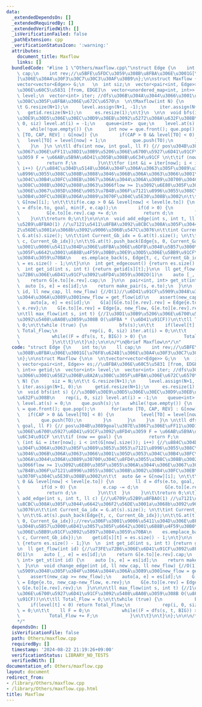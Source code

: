 ```yaml
---
data:
  _extendedDependsOn: []
  _extendedRequiredBy: []
  _extendedVerifiedWith: []
  _isVerificationFailed: false
  _pathExtension: cpp
  _verificationStatusIcon: ':warning:'
  attributes:
    document_title: Maxflow
    links: []
  bundledCode: "#line 1 \"Others/maxflow.cpp\"\nstruct Edge {\n    int to;\n    ll\
    \ cap;\n    int rev;//\u5BFE\u5FDC\u3059\u308B\u8FBA\u306E\u3001G[\u76F8\u624B\
    ]\u306E\u30A4\u30F3\u30C7\u30C3\u30AF\u30B9\n};\n\nstruct Maxflow {\n\n  \n\t\
    vector<vector<Edge>> G;\n   \n  int siz;\n  vector<pair<int, Edge>> es;//\u8FBA\
    \u306E\u60C5\u5831 [from, EDGE]\n  vector<unordered_map<int, int>> getid;\n  vector<int>\
    \ level;\n  vector<int> iter; //dfs\u306B\u304A\u3044\u3066\u3001\u65E2\u306B\u8A2A\
    \u308C\u305F\u8FBA\u306E\u672C\u6570\n  \n\tMaxflow(int N) {\n     siz = N;\n\t\
    \t G.resize(N+1);\n     level.assign(N+1, -1);\n     iter.assign(N+1, 0);\n  \
    \   getid.resize(N+1);\n     es.resize(1);\n\t}\n  \n\n  void bfs(int s) {//\u30B0\
    \u30E9\u30D5\u306E\u30EC\u30D9\u30EB\u3092\u5272\u308A\u632F\u308B\n    rep(i,\
    \ 0, siz) level.at(i) = -1;\n    queue<int>  que;\n    level.at(s) = 0;\n    que.push(s);\n\
    \    while(!que.empty()) {\n      int now = que.front(); que.pop();\n      for(auto\
    \ [TO, CAP, REV] : G[now]) {\n        if(CAP > 0 && level[TO] < 0) {\n       \
    \   level[TO] = level[now] + 1;\n          que.push(TO);\n        }\n      }\n\
    \    }\n  }\n \n\tll dfs(int now, int goal, ll F) {// pos\u304B\u3089goal\u307E\
    \u3067\u306E\uFF11\u30D1\u30B9\u5206\u306E\u6700\u5927\u6D41\u91CF\u3092\u8FD4\
    \u3059 F = \u66AB\u5B9A\u6D41\u305B\u308B\u6C34\u91CF \n\t\tif (now == goal) {\n\
    \          return F;\n        }\n\t\tfor (int &i = iter[now]; i < int(G[now].size());\
    \ i++) {//\u884C\u304D\u5148\u306A\u304F\u306A\u3063\u305F\u3089\u3053\u3053\u7121\
    \u8996\u3055\u308C\u308B\u3088\u3046\u306B\u306A\u3063\u3066\u3001\u305D\u3053\
    \u304C\u30B4\u30FC\u30EB\u3067\u306A\u3044\u306A\u3089\u30700\u304C\u8FD4\u3055\
    \u308C\u308B\u3002\u3088\u3063\u3066flow >= 1\u3092\u6E80\u305F\u3055\u306A\u3044\
    \u306E\u3067\u305D\u306E\u9053\u7B4B\u306F\u7121\u8996\u3055\u308C\u308B\u3002\
    \u30B4\u30FC\u30EB\u306A\u3089\u3070F\u304C\u5E30\u308B\u3002\n\t\t  auto &e =\
    \ G[now][i]; \n\t\t\tif(e.cap > 0 && level[now] < level[e.to]) {\n        ll d\
    \ = dfs(e.to, goal, min(F, e.cap));\n        if(d > 0) {\n          e.cap -= d;\n\
    \          G[e.to][e.rev].cap += d;\n          return d;\n        }\n\t\t  }\n\
    \    }\n\t\treturn 0;\n\t}\n\n\n\n  void add_edge(int s, int t, ll c) {//\u6709\
    \u52B9\u8FBAO(1) //\u7121\u5411\u8FBA\u3092\u8CBC\u308A\u305F\u3044\u6642\u306F\
    2\u56DE\u3001a\u3068b\u3092\u9006\u306B\u547C\u3076\n\t\tint Current_Ga_idx =\
    \ G.at(s).size(); \n\t\tint Current_Gb_idx = G.at(t).size(); \n\t\tG.at(s).push_back(Edge{t,\
    \ c, Current_Gb_idx});\n\t\tG.at(t).push_back(Edge{s, 0, Current_Ga_idx});//rev\u306F\
    \u3001\u9006\u5411\u304D\u306E\u8FBA\u306E\u6DFB\u3048\u5B57\u3000\u6D41\u3057\
    \u305F\u6642\u3001\u6B8B\u4F59\u30B0\u30E9\u30D5\u306E\u5BB9\u91CF\u3092\u5897\
    \u3084\u3059\u70BA\n    es.emplace_back(s, Edge{t, c, Current_Gb_idx});\n    getid[s][t]\
    \ = es.size() - 1;\n\t}\n\n  int get_edgecount() {return es.size() - 1;}\n  \n\
    \  int get_id(int s, int t) {return getid[s][t];}\n\n  ll get_flow(int id) {//\u73FE\
    \u72B6\u306E\u6D41\u91CF\u3092\u8FD4\u3059\u3002O(1)\n    auto [_, e] = es[id];\n\
    \    return G[e.to][e.rev].cap;\n  }\n\n  pair<int, int> get_st(int id) {\n  \
    \  auto [s, e] = es[id];\n    return make_pair(s, e.to);\n  }\n\n  void change_edge(int\
    \ id, ll new_cap, ll new_flow) {//O(1)//\u6D41\u91CF\u5909\u3048\u305F\u304F\u306A\
    \u3044\u306A\u3089\u3001new_flow = get_flow(id)\n    assert(new_cap >= new_flow);\n\
    \    auto[a, e] = es[id];\n    G[a][G[e.to][e.rev].rev] = Edge{e.to, new_cap-new_flow,\
    \ e.rev};\n    G[e.to][e.rev] = Edge{a, new_flow, G[e.to][e.rev].rev};\n  }\n\n\
    \n\tll max_flow(int s, int t) {//1\u30D1\u30B9\u5206\u306E\u6700\u5927\u6D41\u91CF\
    \u3092\u5408\u8A08\u3059\u308B O(\u8FBA * (\u6D41\u91CF))\n\t\tll Total_Flow =\
    \ 0;\n\t\twhile (true) {\n            bfs(s);\n\t\t    if(level[t] < 0) return\
    \ Total_Flow;\n            rep(i, 0, siz) iter.at(i) = 0;\n\t\t    ll F = 0;\n\
    \            while((F = dfs(s, t, BIG)) > 0) {\n              Total_Flow += F;\n\
    \            }\n\t\t}\n\t}\n};\n\n\n/*\n@brief Maxflow\n*/\n"
  code: "struct Edge {\n    int to;\n    ll cap;\n    int rev;//\u5BFE\u5FDC\u3059\
    \u308B\u8FBA\u306E\u3001G[\u76F8\u624B]\u306E\u30A4\u30F3\u30C7\u30C3\u30AF\u30B9\
    \n};\n\nstruct Maxflow {\n\n  \n\tvector<vector<Edge>> G;\n   \n  int siz;\n \
    \ vector<pair<int, Edge>> es;//\u8FBA\u306E\u60C5\u5831 [from, EDGE]\n  vector<unordered_map<int,\
    \ int>> getid;\n  vector<int> level;\n  vector<int> iter; //dfs\u306B\u304A\u3044\
    \u3066\u3001\u65E2\u306B\u8A2A\u308C\u305F\u8FBA\u306E\u672C\u6570\n  \n\tMaxflow(int\
    \ N) {\n     siz = N;\n\t\t G.resize(N+1);\n     level.assign(N+1, -1);\n    \
    \ iter.assign(N+1, 0);\n     getid.resize(N+1);\n     es.resize(1);\n\t}\n  \n\
    \n  void bfs(int s) {//\u30B0\u30E9\u30D5\u306E\u30EC\u30D9\u30EB\u3092\u5272\u308A\
    \u632F\u308B\n    rep(i, 0, siz) level.at(i) = -1;\n    queue<int>  que;\n   \
    \ level.at(s) = 0;\n    que.push(s);\n    while(!que.empty()) {\n      int now\
    \ = que.front(); que.pop();\n      for(auto [TO, CAP, REV] : G[now]) {\n     \
    \   if(CAP > 0 && level[TO] < 0) {\n          level[TO] = level[now] + 1;\n  \
    \        que.push(TO);\n        }\n      }\n    }\n  }\n \n\tll dfs(int now, int\
    \ goal, ll F) {// pos\u304B\u3089goal\u307E\u3067\u306E\uFF11\u30D1\u30B9\u5206\
    \u306E\u6700\u5927\u6D41\u91CF\u3092\u8FD4\u3059 F = \u66AB\u5B9A\u6D41\u305B\u308B\
    \u6C34\u91CF \n\t\tif (now == goal) {\n          return F;\n        }\n\t\tfor\
    \ (int &i = iter[now]; i < int(G[now].size()); i++) {//\u884C\u304D\u5148\u306A\
    \u304F\u306A\u3063\u305F\u3089\u3053\u3053\u7121\u8996\u3055\u308C\u308B\u3088\
    \u3046\u306B\u306A\u3063\u3066\u3001\u305D\u3053\u304C\u30B4\u30FC\u30EB\u3067\
    \u306A\u3044\u306A\u3089\u30700\u304C\u8FD4\u3055\u308C\u308B\u3002\u3088\u3063\
    \u3066flow >= 1\u3092\u6E80\u305F\u3055\u306A\u3044\u306E\u3067\u305D\u306E\u9053\
    \u7B4B\u306F\u7121\u8996\u3055\u308C\u308B\u3002\u30B4\u30FC\u30EB\u306A\u3089\
    \u3070F\u304C\u5E30\u308B\u3002\n\t\t  auto &e = G[now][i]; \n\t\t\tif(e.cap >\
    \ 0 && level[now] < level[e.to]) {\n        ll d = dfs(e.to, goal, min(F, e.cap));\n\
    \        if(d > 0) {\n          e.cap -= d;\n          G[e.to][e.rev].cap += d;\n\
    \          return d;\n        }\n\t\t  }\n    }\n\t\treturn 0;\n\t}\n\n\n\n  void\
    \ add_edge(int s, int t, ll c) {//\u6709\u52B9\u8FBAO(1) //\u7121\u5411\u8FBA\u3092\
    \u8CBC\u308A\u305F\u3044\u6642\u306F2\u56DE\u3001a\u3068b\u3092\u9006\u306B\u547C\
    \u3076\n\t\tint Current_Ga_idx = G.at(s).size(); \n\t\tint Current_Gb_idx = G.at(t).size();\
    \ \n\t\tG.at(s).push_back(Edge{t, c, Current_Gb_idx});\n\t\tG.at(t).push_back(Edge{s,\
    \ 0, Current_Ga_idx});//rev\u306F\u3001\u9006\u5411\u304D\u306E\u8FBA\u306E\u6DFB\
    \u3048\u5B57\u3000\u6D41\u3057\u305F\u6642\u3001\u6B8B\u4F59\u30B0\u30E9\u30D5\
    \u306E\u5BB9\u91CF\u3092\u5897\u3084\u3059\u70BA\n    es.emplace_back(s, Edge{t,\
    \ c, Current_Gb_idx});\n    getid[s][t] = es.size() - 1;\n\t}\n\n  int get_edgecount()\
    \ {return es.size() - 1;}\n  \n  int get_id(int s, int t) {return getid[s][t];}\n\
    \n  ll get_flow(int id) {//\u73FE\u72B6\u306E\u6D41\u91CF\u3092\u8FD4\u3059\u3002\
    O(1)\n    auto [_, e] = es[id];\n    return G[e.to][e.rev].cap;\n  }\n\n  pair<int,\
    \ int> get_st(int id) {\n    auto [s, e] = es[id];\n    return make_pair(s, e.to);\n\
    \  }\n\n  void change_edge(int id, ll new_cap, ll new_flow) {//O(1)//\u6D41\u91CF\
    \u5909\u3048\u305F\u304F\u306A\u3044\u306A\u3089\u3001new_flow = get_flow(id)\n\
    \    assert(new_cap >= new_flow);\n    auto[a, e] = es[id];\n    G[a][G[e.to][e.rev].rev]\
    \ = Edge{e.to, new_cap-new_flow, e.rev};\n    G[e.to][e.rev] = Edge{a, new_flow,\
    \ G[e.to][e.rev].rev};\n  }\n\n\n\tll max_flow(int s, int t) {//1\u30D1\u30B9\u5206\
    \u306E\u6700\u5927\u6D41\u91CF\u3092\u5408\u8A08\u3059\u308B O(\u8FBA * (\u6D41\
    \u91CF))\n\t\tll Total_Flow = 0;\n\t\twhile (true) {\n            bfs(s);\n\t\t\
    \    if(level[t] < 0) return Total_Flow;\n            rep(i, 0, siz) iter.at(i)\
    \ = 0;\n\t\t    ll F = 0;\n            while((F = dfs(s, t, BIG)) > 0) {\n   \
    \           Total_Flow += F;\n            }\n\t\t}\n\t}\n};\n\n\n/*\n@brief Maxflow\n\
    */"
  dependsOn: []
  isVerificationFile: false
  path: Others/maxflow.cpp
  requiredBy: []
  timestamp: '2024-08-22 21:19:26+09:00'
  verificationStatus: LIBRARY_NO_TESTS
  verifiedWith: []
documentation_of: Others/maxflow.cpp
layout: document
redirect_from:
- /library/Others/maxflow.cpp
- /library/Others/maxflow.cpp.html
title: Maxflow
---
```

